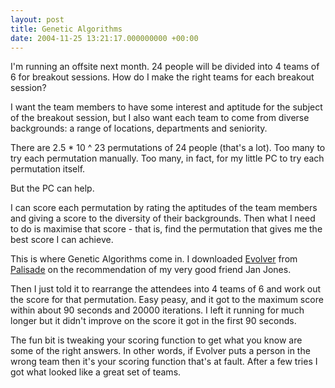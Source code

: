 ```yaml
---
layout: post
title: Genetic Algorithms
date: 2004-11-25 13:21:17.000000000 +00:00
---
```

I'm running an offsite next month. 24 people will be divided into 4 teams of 6 for breakout sessions. How do I make the right teams for each breakout session?

I want the team members to have some interest and aptitude for the subject of the breakout session, but I also want each team to come from diverse backgrounds: a range of locations, departments and seniority.

There are 2.5 * 10 ^ 23 permutations of 24 people (that's a lot). Too many to try each permutation manually. Too many, in fact, for my little PC to try each permutation itself.

But the PC can help.

I can score each permutation by rating the aptitudes of the team members and giving a score to the diversity of their backgrounds. Then what I need to do is maximise that score - that is, find the permutation that gives me the best score I can achieve.

This is where Genetic Algorithms come in. I downloaded <a href="https://www.palisade-europe.com/html/evolver.html">Evolver</a> from <a href="https://www.palisade-europe.com/Default.htm">Palisade</a> on the recommendation of my very good friend Jan Jones.

Then I just told it to rearrange the attendees into 4 teams of 6 and work out the score for that permutation. Easy peasy, and it got to the maximum score within about 90 seconds and 20000 iterations. I left it running for much longer but it didn't improve on the score it got in the first 90 seconds.

The fun bit is tweaking your scoring function to get what you know are some of the right answers. In other words, if Evolver puts a person in the wrong team then it's your scoring function that's at fault. After a few tries I got what looked like a great set of teams.
